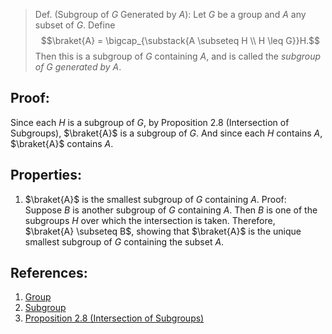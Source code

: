> Def. (Subgroup of $G$ Generated by $A$): Let $G$ be a group and $A$ any subset of $G$. Define $$\braket{A} = \bigcap_{\substack{A \subseteq H \\ H \leq G}}H.$$ Then this is a subgroup of $G$ containing $A$, and is called the *subgroup of $G$ generated by $A$*. 

## Proof:
Since each $H$ is a subgroup of $G$, by Proposition 2.8 (Intersection of Subgroups), $\braket{A}$ is a subgroup of $G$. And since each $H$ contains $A$, $\braket{A}$ contains $A$. 

## Properties:
1. $\braket{A}$ is the smallest subgroup of $G$ containing $A$. 
	Proof: Suppose $B$ is another subgroup of $G$ containing $A$. Then $B$ is one of the subgroups $H$ over which the intersection is taken. Therefore, $\braket{A} \subseteq B$, showing that $\braket{A}$ is the unique smallest subgroup of $G$ containing the subset $A$. 

## References:
1. [Group](../Introduction%to%Groups/Group.md)
2. [Subgroup](Subgroup.md)
3. [Proposition 2.8 (Intersection of Subgroups)](Proposition%202.8%20(Intersection%20of%20Subgroups).md)